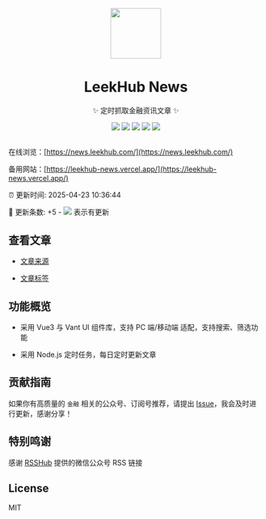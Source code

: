 <p align="center">
  <img width="100" src="https://raw.githubusercontents.com/LeekHub/leek-fund/master/screenshot/leek-logo.png" />
</p>
<div align="center">
 
# LeekHub News

<!-- prettier-ignore-start -->
<!-- markdownlint-disable-next-line MD036 -->
✨ 定时抓取金融资讯文章 ✨
<!-- prettier-ignore-end -->

<p align="center">
  <img src="https://img.shields.io/github/v/release/LeekHub/leekhub-news?display_name=tag" />
  <img src="https://img.shields.io/github/stars/LeekHub/leekhub-news" />
  <img src="https://img.shields.io/github/forks/LeekHub/leekhub-news" />
  <img src="https://img.shields.io/github/issues/LeekHub/leekhub-news" />
  <img src="https://img.shields.io/badge/license-Apache%20-yellow.svg" />
</p>

</div>

##

在线浏览：[https://news.leekhub.com/](https://news.leekhub.com/)

备用网站：[https://leekhub-news.vercel.app/](https://leekhub-news.vercel.app/)

:alarm_clock: 更新时间: 2025-04-23 10:36:44

:rocket: 更新条数: +5 - ![](/assets/dot.png) 表示有更新

## 查看文章

- [文章来源](/CATEGORIES.md)

- [文章标签](/TAGS.md)

## 功能概览

- 采用 Vue3 与 Vant UI 组件库，支持 PC 端/移动端 适配，支持搜索、筛选功能

- 采用 Node.js 定时任务，每日定时更新文章

## 贡献指南

如果你有高质量的 `金融` 相关的公众号、订阅号推荐，请提出 [Issue](https://github.com/LeekHub/leekhub-news/issues)，我会及时进行更新，感谢分享！

## 特别鸣谢

感谢 [RSSHub](https://github.com/DIYgod/RSSHub) 提供的微信公众号 RSS 链接

## License

MIT
